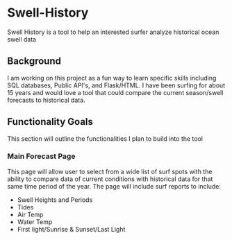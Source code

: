 # Swell-History
Swell History is a tool to help an interested surfer analyze historical ocean swell data

## Background
I am working on this project as a fun way to learn specific skills including SQL databases, Public API's, and Flask/HTML. I have been surfing for about 15 years and would love a tool that could compare the current season/swell forecasts to historical data.

## Functionality Goals
This section will outline the functionalities I plan to build into the tool

### Main Forecast Page
This page will allow user to select from a wide list of surf spots with the ability to compare data of current conditions with historical data for that same time period of the year. The page will include surf reports to include: 
- Swell Heights and Periods
- Tides
- Air Temp
- Water Temp
- First light/Sunrise & Sunset/Last Light
